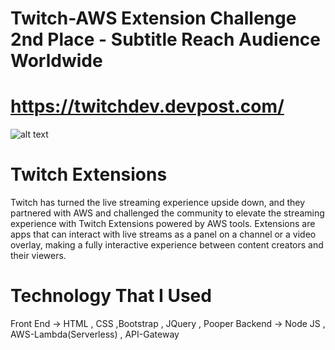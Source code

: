 # Twitch-AWS Extension Challenge 2nd Place - Subtitle Reach Audience Worldwide 
# https://twitchdev.devpost.com/

![alt text](https://challengepost-s3-challengepost.netdna-ssl.com/photos/production/challenge_photos/000/776/326/datas/full_width.png)

# Twitch Extensions
Twitch has turned the live streaming experience upside down, and they partnered with AWS and challenged the community to elevate the streaming experience with Twitch Extensions powered by AWS tools. Extensions are apps that can interact with live streams as a panel on a channel or a video overlay, making a fully interactive experience between content creators and their viewers.

# Technology That I Used
Front End -> HTML , CSS ,Bootstrap , JQuery , Pooper
Backend -> Node JS , AWS-Lambda(Serverless) , API-Gateway
